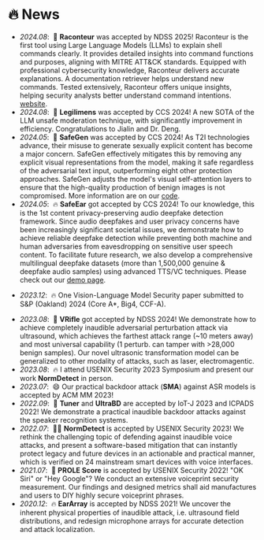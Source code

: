 
# 🔥 News
<style>
  .scrollable {
    max-height: 260px; /* 设置最大高度 */
    overflow-y: scroll; /* 设置垂直滚动条 */
  }
</style>

- *2024.08*: &nbsp;📝 **Raconteur** was accepted by NDSS 2025! Raconteur is the first tool using Large Language Models (LLMs) to explain shell commands clearly. It provides detailed insights into command functions and purposes, aligning with MITRE ATT&CK standards. Equipped with professional cybersecurity knowledge, Raconteur delivers accurate explanations. A documentation retriever helps understand new commands. Tested extensively, Raconteur offers unique insights, helping security analysts better understand command intentions. [website](https://raconteur-ndss.github.io/).
- *2024.08*: &nbsp;📝 **Legilimens** was accepted by CCS 2024! A new SOTA of the LLM unsafe moderation technique, with significantly improvement in efficiency. Congratulations to Jialin and Dr. Deng.
- *2024.05*: &nbsp;📝 **SafeGen** was accepted by CCS 2024! As T2I technologies advance, their misuse to generate sexually explicit content has become a major concern. SafeGen effectively mitigates this by removing any explicit visual representations from the model, making it safe regardless of the adversarial text input, outperforming eight other protection approaches. SafeGen adjusts the model's visual self-attention layers to ensure that the high-quality production of benign images is not compromised. More information are on our [code](https://github.com/LetterLiGo/SafeGen_CCS2024).
- *2024.05*: &nbsp;🔥 **SafeEar** got accepted by CCS 2024! To our knowledge, this is the 1st content privacy-preserving audio deepfake detection framework. Since audio deepfakes and user privacy concerns have been increasingly significant societal issues, we demonstrate how to achieve reliable deepfake detection while preventing both machine and human adversaries from eavesdropping on sensitive user speech content. To facilitate future research, we also develop a comprehensive multilingual deepfake datasets (more than 1,500,000 genuine & deepfake audio samples) using advanced TTS/VC techniques. Please check out our [demo page](https://letterligo.github.io/SafeEar/).
<!-- - *2024.02*: &nbsp;🎉 I am so excited to be awarded the NDSS 2024 Student Grant. -->
- *2023.12*: &nbsp;🔥 One Vision-Language Model Security paper submitted to S&P (Oakland) 2024 (Core A*, Big4, CCF-A).
<!-- - *2023.09*: &nbsp;🍀 One LLM-oriented paper submitted to NSDI 2024 (CCF-A, one of the best conference on network and system related topics). -->
- *2023.08*: &nbsp;🎉 **VRifle** got accepted by NDSS 2024! We demonstrate how to achieve completely inaudible adversarial perturbation attack via ultrasound, which achieves the farthest attack range (~10 meters away) and most universal capability (1 perturb. can tamper with >28,000 benign samples). Our novel ultrasonic transformation model can be generalized to other modality of attacks, such as laser, electromagentic.
- *2023.08*: &nbsp;🔥 I attend USENIX Security 2023 Symposium and present our work **NormDetect** in person.
- *2023.07*: &nbsp;😄 Our practical backdoor attack (**SMA**) against ASR models is accepted by ACM MM 2023!
- *2022.09*: &nbsp;🎉 **Tuner** and **UltraBD** are accepted by IoT-J 2023 and ICPADS 2022! We demonstrate a practical inaudible backdoor attacks against the speaker recognition systems.
- *2022.07*: &nbsp;💪🏻 **NormDetect** is accepted by USENIX Security 2023! We rethink the challenging topic of defending against inaudible voice attacks, and present a software-based mitigation that can instantly protect legacy and future devices in an actionable and practical manner, which is verified on 24 mainstream smart devices with voice interfaces.
- *2021.07*: &nbsp;🎉 **PROLE Score** is accepted by USENIX Security 2022! "OK Siri" or "Hey Google"? We conduct an extensive voiceprint security measurement. Our findings and designed metrics shall aid manufactures and users to DIY highly secure voiceprint phrases.
- *2020.12*: &nbsp;🔥 **EarArray** is accepted by NDSS 2021! We uncover the inherent physical properties of inaudible attack, i.e. ultrasound field distributions, and redesign microphone arrays for accurate detection and attack localization.
